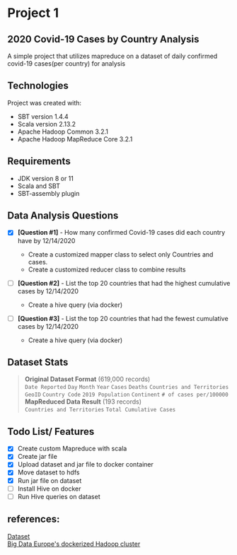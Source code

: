 # Project 1

## 2020 Covid-19 Cases by Country Analysis

A simple project that utilizes mapreduce on a dataset of daily confirmed covid-19 cases(per country) for analysis

## Technologies

Project was created with:

- SBT version 1.4.4
- Scala version 2.13.2
- Apache Hadoop Common 3.2.1
- Apache Hadoop MapReduce Core 3.2.1

## Requirements

- JDK version 8 or 11
- Scala and SBT
- SBT-assembly plugin

## Data Analysis Questions

- [x] **[Question #1]** - How many confirmed Covid-19 cases did each country have by 12/14/2020

  - Create a customized mapper class to select only Countries and cases.
  - Create a customized reducer class to combine results

- [ ] **[Question #2]** - List the top 20 countries that had the highest cumulative cases by 12/14/2020

  - Create a hive query (via docker)

- [ ] **[Question #3]** - List the top 20 countries that had the fewest cumulative cases by 12/14/2020
  - Create a hive query (via docker)

## Dataset Stats

> **Original Dataset Format** (619,000 records)  
> `Date Reported` `Day` `Month` `Year` `Cases` `Deaths` `Countries and Territories`  
> `GeoID` `Country Code` `2019 Population` `Continent` `# of cases per/100000`  
**MapReduced Data Result** (193 records)  
> `Countries and Territories` `Total Cumulative Cases`

## Todo List/ Features

- [x] Create custom Mapreduce with scala
- [x] Create jar file
- [x] Upload dataset and jar file to docker container
- [x] Move dataset to hdfs
- [x] Run jar file on dataset
- [ ] Install Hive on docker
- [ ] Run Hive queries on dataset

## references:

[Dataset](https://www.ecdc.europa.eu/en/publications-data/download-todays-data-geographic-distribution-covid-19-cases-worldwide)  
[Big Data Europe's dockerized Hadoop cluster](https://github.com/big-data-europe/docker-hadoop)
